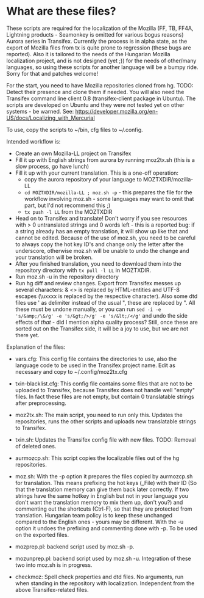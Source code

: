 What are these files?
===

These scripts are required for the localization of the Mozilla (FF, TB, FF4A, Lightning products - Seamonkey is omitted for various bogus reasons) Aurora series in Transifex. Currently the process is in alpha state, as the export of Mozilla files from tx is quite prone to regression (these bugs are reported). Also it is tailored to the needs of the Hungarian Mozilla localization project, and is not designed (yet ;)) for the needs of other/many languages, so using these scripts for another language will be a bumpy ride. Sorry for that and patches welcome!

For the start, you need to have Mozilla repositories cloned from hg. 
TODO: Detect their presence and clone them if needed. 
You will also need the Transifex command line client 0.8 (transifex-client package in Ubuntu). The scripts are developed on Ubuntu and they were not tested yet on other systems - be warned.
See:
https://developer.mozilla.org/en-US/docs/Localizing_with_Mercurial

To use, copy the scripts to ~/bin, cfg files to ~/.config. 

Intended workflow is:
* Create an own Mozilla-LL project on Transifex
* Fill it up with English strings from aurora by running moz2tx.sh (this is a slow process, go have lunch)
* Fill it up with your current translation. This is a one-off operation:
	* copy the aurora repository of your language to MOZTXDIR/mozilla-LL
	* `cd MOZTXDIR/mozilla-LL ; moz.sh -p` - this prepares the file for the workflow involving moz.sh - some languages may want to omit that part, but I'd not recommend this ;)
	* `tx push -l LL` from the MOZTXDIR
* Head on to Transifex and translate! Don't worry if you see resources with > 0 untranslated strings and 0 words left - this is a reported bug: if a string already has an empty translation, it will show up like that and cannot be edited. Because of the use of moz.sh, you need to be careful to always copy the hot key ID's and change only the letter after the underscore, otherwise moz.sh will be unable to undo the change and your translation will be broken.
* After you finished translation, you need to download them into the repository directory with `tx pull -l LL` in MOZTXDIR.
* Run moz.sh -u in the repository directory
* Run hg diff and review changes. Export from Transifex messes up several characters: & <> is replaced by HTML-entities and UTF-8 escapes (\uxxxx is replaced by the respective character). Also some dtd files use ' as delimiter instead of the usual ", these are replaced by ". All these must be undone manually, or you can run ` sed -i -e 's/&amp;/\&/g' -e 's/&gt;/>/g' -e 's/&lt;/</g' `
and undo the side effects of _that_ - did I mention alpha quality process?
Still, once these are sorted out on the Transifex side, it will be a joy to use, but we are not there yet.

Explanation of the files:

* vars.cfg: This config file contains the directories to use, also the language code to be used in the Transifex project name. Edit as necessary and copy to ~/.config/moz2tx.cfg
* txin-blacklist.cfg: This config file contains some files that are not to be uploaded to Transifex, because Transifex does not handle well "empty" files. In fact these files are not empty, but contain 0 translatable strings after preprocessing.

* moz2tx.sh: The main script, you need to run only this. Updates the repositories, runs the other scripts and uploads new translatable strings to Transifex.

* txin.sh: Updates the Transifex config file with new files. TODO: Removal of deleted ones.
* aurmozcp.sh: This script copies the localizable files out of the hg repositories.
* moz.sh: With the -p option it prepares the files copied by aurmozcp.sh for translation. This means prefixing the hot keys (_File) with their ID (So that the translation memory can give them back later correctly. If two strings have the same hotkey in English but not in your language you don't want the translation memory to mix them up, don't you?) and commenting out the shortcuts (Ctrl-F), so that they are protected from translation. Hungarian team policy is to keep these unchanged compared to the English ones - yours may be different.
With the -u option it undoes the prefixing and commenting done with -p. To be used on the exported files.
* mozprep.pl: backend script used by moz.sh -p.
* mozunprep.pl: backend script used by moz.sh -u. Integration of these two into moz.sh is in progress.

* checkmoz: Spell check properties and dtd files. No arguments, run when standing in the repository with localization. Independent from the above Transifex-related files.
